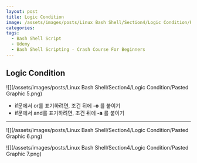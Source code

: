 ```yaml
---
layout: post
title: Logic Condition
image: /assets/images/posts/Linux Bash Shell/Section4/Logic Condition/Pasted Graphic 5.png
categories:
tags:
  - Bash Shell Script
  - Udemy
  - Bash Shell Scripting - Crash Course For Beginners
---
```


## Logic Condition

![](/assets/images/posts/Linux Bash Shell/Section4/Logic Condition/Pasted Graphic 5.png)



- if문에서 or를 표기하려면,
  조건 뒤에 **-o** 를 붙이기
- if문에서 and를 표기하려면,
  조건 뒤에 **-a** 를 붙이기



---

![](/assets/images/posts/Linux Bash Shell/Section4/Logic Condition/Pasted Graphic 6.png)

![](/assets/images/posts/Linux Bash Shell/Section4/Logic Condition/Pasted Graphic 7.png)








